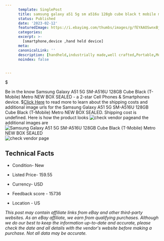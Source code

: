 ```yaml
---
      template: SinglePost
      title: samsung galaxy a51 5g sm a516u 128gb cube black t mobile metro new box sealed
      status: Published
      date: '2023-02-12'
      featuredImage: https://i.ebayimg.com/thumbs/images/g/fEYAAOSwnxBj0vBh/s-l225.jpg
      categories: 
      excerpt: >-
        [smartphone,device ,hand held device]
      meta:
      canonicalLink: ''
      description: [handheld,industrially made,well crafted,Portable,Mobile,Compact,Convenient,Lightweight,Maneuverable,Man-portable,Miniature,Carriable,Hand-held,Light,Holdable,Transportable,Mobile device,Pocket-sized,On-the-go,Wireless,Cordless,Compact size,Convenient size, smartphone,device ,hand held device]
      noindex: false
      
        
---
```

$

Be in the know Samsung Galaxy A51 5G SM-A516U 128GB Cube Black (T-Mobile) Metro NEW BOX SEALED - a 2-star Cell Phones & Smartphones device.
$[Click Here](https://www.ebay.com/itm/285123080716?hash=item4262a8f20c%3Ag%3AfEYAAOSwnxBj0vBh&mkevt=1&mkcid=1&mkrid=711-53200-19255-0&campid=%253CePNCampaignId%253E&customid=%253CreferenceId%253E&toolid=10049) to read more to learn about the shipping costs and additional image urls for the Samsung Galaxy A51 5G SM-A516U 128GB Cube Black (T-Mobile) Metro NEW BOX SEALED. Shipping cost is undefined. Here is how the product looks ![check vendor page](https://i.ebayimg.com/thumbs/images/g/fEYAAOSwnxBj0vBh/s-l225.jpg)and the additional images are![Samsung Galaxy A51 5G SM-A516U 128GB Cube Black (T-Mobile) Metro NEW BOX SEALED](https://i.ebayimg.com/images/g/fEYAAOSwnxBj0vBh/s-l1200.jpg)![check vendor page](https://origin-galleryplus.ebayimg.com/ws/web/285123080716_2_0_1/225x225.jpg,https://origin-galleryplus.ebayimg.com/ws/web/285123080716_3_0_1/225x225.jpg,https://origin-galleryplus.ebayimg.com/ws/web/285123080716_4_0_1/225x225.jpg)



 ## Technical Facts 



     
      

 - Condition- New 


      

 - Listed Price- 159.55 


      

 - Currency- USD 


      

 - Feedback score - 15736 


      

 - Location - US 


      
      

 *_This post may contain affiliate links from eBay and other third-party websites. As an eBay affiliate, we earn from qualifying purchases. Although we do our best to keep the information up-to-date and accurate, please check the date and all details with the vendor's website before making a purchase. Not all data may be accurate._*






